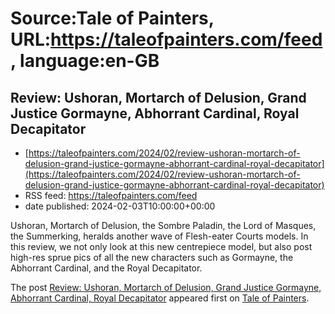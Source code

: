 # Source:Tale of Painters, URL:https://taleofpainters.com/feed, language:en-GB

## Review: Ushoran, Mortarch of Delusion, Grand Justice Gormayne, Abhorrant Cardinal, Royal Decapitator
 - [https://taleofpainters.com/2024/02/review-ushoran-mortarch-of-delusion-grand-justice-gormayne-abhorrant-cardinal-royal-decapitator](https://taleofpainters.com/2024/02/review-ushoran-mortarch-of-delusion-grand-justice-gormayne-abhorrant-cardinal-royal-decapitator)
 - RSS feed: https://taleofpainters.com/feed
 - date published: 2024-02-03T10:00:00+00:00

<p>Ushoran, Mortarch of Delusion, the Sombre Paladin, the Lord of Masques, the Summerking, heralds another wave of Flesh-eater Courts models. In this review, we not only look at this new centrepiece model, but also post high-res sprue pics of all the new characters such as Gormayne, the Abhorrant Cardinal, and the Royal Decapitator.</p>
<p>The post <a href="https://taleofpainters.com/2024/02/review-ushoran-mortarch-of-delusion-grand-justice-gormayne-abhorrant-cardinal-royal-decapitator/">Review: Ushoran, Mortarch of Delusion, Grand Justice Gormayne, Abhorrant Cardinal, Royal Decapitator</a> appeared first on <a href="https://taleofpainters.com">Tale of Painters</a>.</p>

